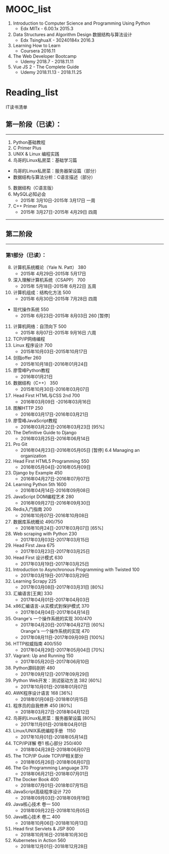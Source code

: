 # MOOC_list
1. Introduction to Computer Science and Programming Using Python    
    - Edx    MITx -  6.00.1x   2015.3
2. Data Structures and Algorithm Design 数据结构与算法设计    
    - Edx    TsinghuaX -  30240184x    2016.3
3. Learning How to Learn    
    - Coursera    2016.11
4. The Web Developer Bootcamp    
    - Udemy  2018.7 - 2018.11.11
5. Vue JS 2 - The Complete Guide    
    - Udemy  2018.11.13 - 2018.11.25

# Reading_list
IT读书清单

## 第一阶段（已读）：
----------
1. Python基础教程
2. C Primer Plus
3. UNIX & Linux 编程实践
4. 鸟哥的Linux私房菜：基础学习篇  
- 鸟哥的Linux私房菜：服务器架设篇（部分）   
- 数据结构与算法分析：C语言描述（部分）  
5. 数据结构（C语言版）
6. MySQL必知必会
    - 2015年 3月10日-2015年 3月17日 一周
7. C++ Primer Plus  
    - 2015年 3月27日-2015年 4月29日 四周   
    
----------

## 第二阶段
----------
### 第1部分（已读）：
8. 计算机系统概论（Yale N. Patt） 380                             
    - 2015年 4月29日-2015年 5月17日
9. 深入理解计算机系统（CSAPP）  700                             
    - 2015年 5月18日-2015年 6月22日 五周
10. 计算机组成：结构化方法           500                             
    - 2015年 6月30日-2015年 7月28日 四周  
- 现代操作系统                               550   
    - 2015年 6月23日-2015年 8月03日 260 [暂停]
11. 计算机网络：自顶向下              500                             
    - 2015年 8月07日-2015年 9月16日  六周
12. TCP/IP网络编程
13. Linux 程序设计                         700                                
    - 2015年10月03日-2015年10月17日
14. 剑指offer                                  260                            
    - 2015年10月18日-2016年01月24日
15. 廖雪峰Python教程                                                       
    - 2016年01月21日
16. 数据结构（C++）                    350                        
    - 2015年10月30日-2016年03月07日
17. Head First HTML与CSS 2nd   700                              
    - 2016年03月09日 -2016年03月16日
18. 图解HTTP                                250                             
    - 2016年03月17日-2016年03月21日
19. 廖雪峰JavaScript教程                                                  
    - 2016年03月22日-2016年03月23日    [95%] 
20. The Definitive Guide to Django                                        
    - 2016年03月25日-2016年06月14日              
21. Pro Git                                                                   
    - 2016年04月23日-2016年05月05日    [暂停] 6.4 Managing an organization
22. Head First HTML5 Programming    550                    
    - 2016年05月04日-2016年05月09日
23. Django by Example                450                            
    - 2016年04月27日-2016年07月07日
24. Learning Python 5th 1600    
    - 2016年04月14日-2016年09月08日
25. JavaScript DOM编程艺术        280                            
    - 2016年09月27日-2016年09月30日
26. Redis入门指南                          200                            
    - 2016年10月07日-2016年10月08日
27. 数据库系统概论     490/750     
    - 2016年10月24日-2017年03月07日  [65%]
28. Web scraping with Python      230
    - 2017年03月03日-2017年03月15日
29. Head First Java			  675  
    - 2017年03月23日-2017年03月25日
30. Head First 设计模式			  630 
    - 2017年03月19日-2017年03月25日
31. Introduction to Asynchronous Programming with Twisted   100	
    - 2017年03月19日-2017年03月29日
32. Learning Scrapy			 225
    - 2017年03月08日-2017年03月31日	[80%]
33. 汇编语言[王爽]			      330
    - 2017年04月01日-2017年04月03日
34. x86汇编语言-从实模式到保护模式	 370
    - 2017年04月04日-2017年04月14日
35. Orange's 一个操作系统的实现		300/470
    - 2017年04月20日-2017年04月27日	  [60%]  
    Orange's 一个操作系统的实现		470
    - 2017年08月11日-2017年09月09日	  [100%]
36. HTTP权威指南		400/550
    - 2017年04月29日-2017年05月04日	  [70%]
37. Vagrant: Up and Running		150	
    - 2017年05月20日-2017年06月10日
38. Python源码剖析		480
    - 2017年09月12日-2017年09月29日
39. Python Web开发：测试驱动方法  382    [60%]  
    - 2017年10月01日-2018年01月07日
40. AWK程序设计语言              168     [36%]		   
    - 2018年01月08日-2018年01月15日   
41. 程序员的自我修养			 450	 [80%]     
    - 2018年03月27日-2018年04月12日
42. 鸟哥的Linux私房菜：服务器架设篇      [80%]   
    - 2017年11月01日-2018年04月01日
43. Linux/UNIX系统编程手册    1150     
    - 2017年10月01日-2018年05月14日    
44. TCP/IP详解 卷1  核心部分       250/400         
    - 2018年04月28日-2018年06月07日  
45. The TCP/IP Guide  TCP/IP相关部分           
    - 2018年05月26日-2018年06月07日     
46. The Go Programming Language    370    
    - 2018年06月21日-2018年07月01日  
47. The Docker Book                400    
    - 2018年07月01日-2018年07月15日    
48. JavaScript高级程序设计          720    
    - 2018年09月03日-2018年09月19日   
49. Java核心技术  卷一              500      
    - 2018年09月22日-2018年10月05日  
50. Java核心技术  卷二              400      
    - 2018年10月06日-2018年10月13日   
51. Head first Servlets & JSP	   800	    		                 
    - 2018年10月16日-2018年10月30日    
52. Kubernetes in Action	       560	    		                 
    - 2018年12月01日-2018年12月28日        
